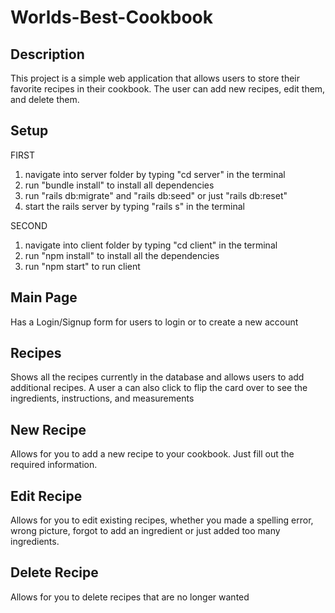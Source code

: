 # Worlds-Best-Cookbook

## Description

This project is a simple web application that allows users to store their favorite recipes in their cookbook. The user can add new recipes, edit them, and delete them. 

## Setup

FIRST
1. navigate into server folder by typing "cd server" in the terminal
2. run "bundle install" to install all dependencies
3. run "rails db:migrate" and "rails db:seed" or just "rails db:reset" 
4. start the rails server by typing "rails s" in the terminal

SECOND
1. navigate into client folder by typing "cd client" in the terminal
2. run "npm install" to install all the dependencies
3. run "npm start" to run client

## Main Page
Has a Login/Signup form for users to login or to create a new account

## Recipes
Shows all the recipes currently in the database and allows users to add additional recipes. A user a can also
click to flip the card over to see the ingredients, instructions, and measurements

## New Recipe
Allows for you to add a new recipe to your cookbook. Just fill out the required information.

## Edit Recipe
Allows for you to edit existing recipes, whether you made a spelling error, wrong picture, forgot to add an ingredient or just added too many ingredients.

## Delete Recipe
Allows for you to delete recipes that are no longer wanted